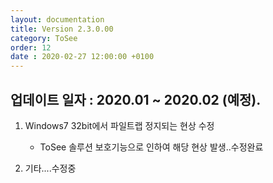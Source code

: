 ```yaml
---
layout: documentation
title: Version 2.3.0.00
category: ToSee
order: 12
date : 2020-02-27 12:00:00 +0100
---
```


## 업데이트 일자 : 2020.01 ~ 2020.02 (예정).  
1. Windows7 32bit에서 파일트랩 정지되는 현상 수정
   - ToSee 솔루션 보호기능으로 인하여 해당 현상 발생..수정완료

2. 기타....수정중